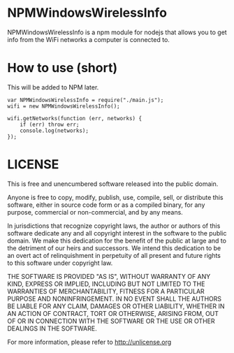 NPMWindowsWirelessInfo
======================

NPMWindowsWirelessInfo is a npm module for nodejs that allows you to get info from the WiFi networks a computer is connected to.

How to use (short)
==================
This will be added to NPM later.

    var NPMWindowsWirelessInfo = require("./main.js");
    wifi = new NPMWindowsWirelessInfo();
    
    wifi.getNetworks(function (err, networks) {
        if (err) throw err;
        console.log(networks);
    });

LICENSE
=======

This is free and unencumbered software released into the public domain.

Anyone is free to copy, modify, publish, use, compile, sell, or
distribute this software, either in source code form or as a compiled
binary, for any purpose, commercial or non-commercial, and by any
means.

In jurisdictions that recognize copyright laws, the author or authors
of this software dedicate any and all copyright interest in the
software to the public domain. We make this dedication for the benefit
of the public at large and to the detriment of our heirs and
successors. We intend this dedication to be an overt act of
relinquishment in perpetuity of all present and future rights to this
software under copyright law.

THE SOFTWARE IS PROVIDED "AS IS", WITHOUT WARRANTY OF ANY KIND,
EXPRESS OR IMPLIED, INCLUDING BUT NOT LIMITED TO THE WARRANTIES OF
MERCHANTABILITY, FITNESS FOR A PARTICULAR PURPOSE AND NONINFRINGEMENT.
IN NO EVENT SHALL THE AUTHORS BE LIABLE FOR ANY CLAIM, DAMAGES OR
OTHER LIABILITY, WHETHER IN AN ACTION OF CONTRACT, TORT OR OTHERWISE,
ARISING FROM, OUT OF OR IN CONNECTION WITH THE SOFTWARE OR THE USE OR
OTHER DEALINGS IN THE SOFTWARE.

For more information, please refer to <http://unlicense.org>
